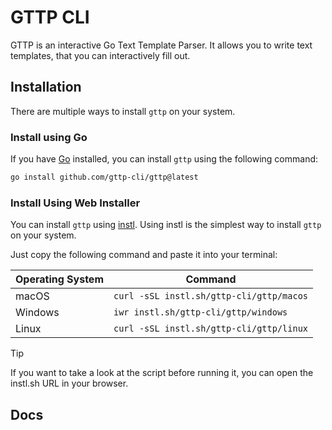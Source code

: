 # GTTP CLI

GTTP is an interactive Go Text Template Parser. It allows you to write text templates, that you can interactively fill
out.

## Installation

There are multiple ways to install `gttp` on your system.

### Install using Go

If you have [Go](https://go.dev) installed, you can install `gttp` using the following command:

```bash
go install github.com/gttp-cli/gttp@latest
```

### Install Using Web Installer

You can install `gttp` using [instl](https://instl.sh).
Using instl is the simplest way to install `gttp` on your system.

Just copy the following command and paste it into your terminal:

| Operating System | Command                                      |
|------------------|----------------------------------------------|
| macOS            | <code>curl -sSL instl.sh/gttp-cli/gttp/macos | bash</code>|
| Windows          | <code>iwr instl.sh/gttp-cli/gttp/windows     | iex</code>|
| Linux            | <code>curl -sSL instl.sh/gttp-cli/gttp/linux | bash</code>|

> [!TIP]
> If you want to take a look at the script before running it, you can open the instl.sh URL in your browser.

## Docs

